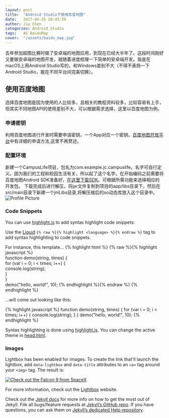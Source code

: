 ```yaml
---
layout: post
title:  "Android Studio下使用百度地图"
date:   2017-04-26 20:43:59
author: Jia Chen
categories: Android_Studio
tags:	AS BaiduMap
cover:  "/assets/baidu_map.jpg"
---
```


去年参加超图比赛时做了安卓端的地图应用，到现在已经大半年了。这段时间刚好又要做安卓端的地图开发，就随着进度梳理一下简单的安卓端开发。我是在macOS上用Android Studio写的，和Windows差别不大（不得不表扬一下Android Studio，能在不同平台间完美切换）。

## 使用百度地图

选择百度地图是因为使用的人比较多，且相关的教程资料较多，比较容易有上手，但其实不同地图API的使用差别不大，可以根据需求选择，这里以百度地图为例。

### 申请密钥

利用百度地图进行开发时需要申请密钥，一个App对应一个密钥。[百度地图开放平台][BaiduAPI]中有详细的申请方法,这里不再赘述。

### 配置环境

新建一个CampusLife项目，包名为com.example.jc.campuslife。名字可自行定义。因为我们的工程和校园生活有关，所以起了这个名字。在开始编码之前需要将百度地图Android SDK准备好，[在这里下载SDK][downloadAPI]。可根据所需功能来选择相应的开发包。
下载完成后进行解压，将jar文件复制到项目的app/libs目录下，然后在src/main目录下新建一个jniLibs目录,将解压缩后的so动态库放入这个目录中。
<img src="{{ site.baseurl }}/assets/addsdk.JPG" title="Profile Picture" class="profile">

### Code Snippets

You can use [highlight.js][highlight] to add syntax highlight code snippets:

Use the [Liquid][liquid] `{% raw %}{% highlight <language> %}{% endraw %}` tag to add syntax highlighting to code snippets.

For instance, this template...
{% highlight html %}
{% raw %}{% highlight javascript %}    
function demo(string, times) {    
  for (var i = 0; i < times; i++) {    
    console.log(string);    
  }    
}    
demo("hello, world!", 10);
{% endhighlight %}{% endraw %}
{% endhighlight %}

...will come out looking like this:

{% highlight javascript %}
function demo(string, times) {
  for (var i = 0; i < times; i++) {
    console.log(string);
  }
}
demo("hello, world!", 10);
{% endhighlight %}

Syntax highlighting is done using [highlight.js][highlight]. You can change the active theme in [head.html](https://github.com/bencentra/centrarium/blob/2dcd73d09e104c3798202b0e14c1db9fa6e77bc7/_includes/head.html#L15).

### Images

Lightbox has been enabled for images. To create the link that'll launch the lightbox, add <code>data-lightbox</code> and <code>data-title</code> attributes to an <code>&lt;a&gt;</code> tag around your <code>&lt;img&gt;</code> tag. The result is:

<a href="//bencentra.com/assets/images/falcon9_large.jpg" data-lightbox="falcon9-large" data-title="Check out the Falcon 9 from SpaceX">
  <img src="//bencentra.com/assets/images/falcon9_small.jpg" title="Check out the Falcon 9 from SpaceX">
</a>

For more information, check out the [Lightbox][lightbox] website.

Check out the [Jekyll docs][jekyll] for more info on how to get the most out of Jekyll. File all bugs/feature requests at [Jekyll’s GitHub repo][jekyll-gh]. If you have questions, you can ask them on [Jekyll’s dedicated Help repository][jekyll-help].

[BaiduAPI]:    http://lbsyun.baidu.com/index.php?title=androidsdk/guide/key
[downloadAPI]: http://lbsyun.baidu.com/sdk/download?selected=mapsdk_basicmap,mapsdk_searchfunction,mapsdk_lbscloudsearch,mapsdk_calculationtool,mapsdk_radar
[jekyll]:      http://jekyllrb.com
[jekyll-gh]:   https://github.com/jekyll/jekyll
[jekyll-help]: https://github.com/jekyll/jekyll-help
[highlight]:   https://highlightjs.org/
[lightbox]:    http://lokeshdhakar.com/projects/lightbox2/
[jekyll-archive]: https://github.com/jekyll/jekyll-archives
[liquid]: https://github.com/Shopify/liquid/wiki/Liquid-for-Designers
